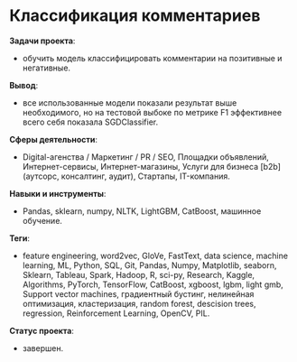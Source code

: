 # Классификация комментариев
__Задачи проекта__: 
* обучить модель классифицировать комментарии на позитивные и негативные.

__Вывод__: 
* все использованные модели показали результат выше необходимого, но на тестовой выбоке по метрике F1 эффективнее всего себя показала SGDClassifier.
 
__Сферы деятельности__: 
* Digital-агенства / Маркетинг / PR / SEO, Площадки объявлений, Интернет-сервисы, Интернет-магазины, Услуги для бизнеса [b2b] (аутсорс, консалтинг, аудит), Стартапы, IT-компания.

__Навыки и инструменты__:
* Pandas, sklearn, numpy, NLTK, LightGBM, CatBoost, машинное обучение.

__Теги__:
* feature engineering, word2vec, GloVe, FastText, data science, machine learning, ML, Python, SQL, Git, Pandas, Numpy, Matplotlib, seaborn, Sklearn, Tableau, Spark, Hadoop, R, sci-py, Research, Kaggle, Algorithms, PyTorch, TensorFlow, CatBoost, xgboost, lgbm, light gmb, Support vector machines, градиентный бустинг, нелинейная оптимизация, кластеризация, random forest, descision trees,  regression,  Reinforcement Learning,  OpenCV, PIL.

__Статус проекта__: 
* завершен.
